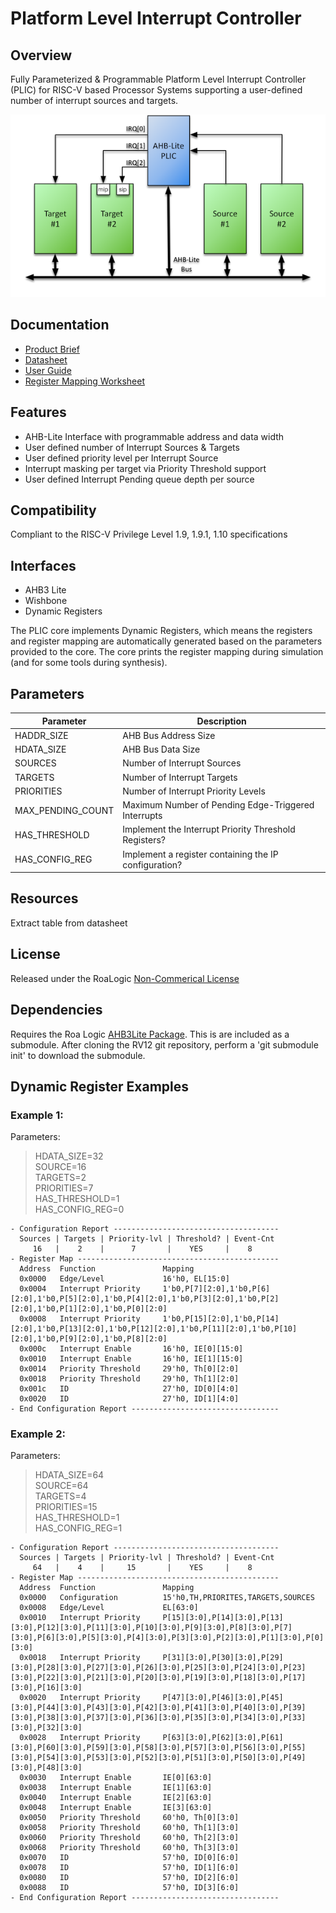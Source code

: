 # Platform Level Interrupt Controller

## Overview

Fully Parameterized & Programmable Platform Level Interrupt Controller (PLIC) for RISC-V based Processor Systems supporting a user-defined number of interrupt sources and targets.

![Example PLIC System Diagram](docs/AHB-Lite_PLIC_System_Diagram.png)

## Documentation

- [Product Brief]()
- [Datasheet]()
- [User Guide]()
- [Register Mapping Worksheet]()

## Features

- AHB-Lite Interface with programmable address and data width
- User defined number of Interrupt Sources & Targets
- User defined priority level per Interrupt Source
- Interrupt masking per target via Priority Threshold support
- User defined Interrupt Pending queue depth per source

## Compatibility

Compliant to the RISC-V Privilege Level 1.9, 1.9.1, 1.10 specifications

## Interfaces

- AHB3 Lite
- Wishbone
- Dynamic Registers

The PLIC core implements Dynamic Registers, which means the registers and register mapping are automatically generated based on the parameters provided to the core. The core prints the register mapping during simulation (and for some tools during synthesis).

## Parameters

| Parameter         | Description                                            |
| ----------------- | ------------------------------------------------------ |
| HADDR_SIZE        | AHB Bus Address Size                                   |
| HDATA_SIZE        | AHB Bus Data Size                                      |
| SOURCES           | Number of Interrupt Sources                            |
| TARGETS           | Number of Interrupt Targets                            |
| PRIORITIES        | Number of Interrupt Priority Levels                    |
| MAX_PENDING_COUNT | Maximum Number of Pending Edge-Triggered Interrupts    |
| HAS_THRESHOLD     | Implement the Interrupt Priority Threshold Registers?  |
| HAS_CONFIG_REG    | Implement a register containing the IP configuration?  |

## Resources

Extract table from datasheet

## License

Released under the RoaLogic [Non-Commerical License](/LICENSE.md)

## Dependencies
Requires the Roa Logic [AHB3Lite Package](). This is are included as a submodule.
After cloning the RV12 git repository, perform a 'git submodule init' to download the submodule.

## Dynamic Register Examples
### Example 1:
Parameters:  
> HDATA_SIZE=32  
SOURCE=16  
TARGETS=2  
PRIORITIES=7  
HAS_THRESHOLD=1  
HAS_CONFIG_REG=0

```
- Configuration Report -------------------------------------
  Sources | Targets | Priority-lvl | Threshold? | Event-Cnt
     16   |    2    |      7       |    YES     |    8
- Register Map ---------------------------------------------
  Address  Function               Mapping
  0x0000   Edge/Level             16'h0, EL[15:0]
  0x0004   Interrupt Priority     1'b0,P[7][2:0],1'b0,P[6][2:0],1'b0,P[5][2:0],1'b0,P[4][2:0],1'b0,P[3][2:0],1'b0,P[2][2:0],1'b0,P[1][2:0],1'b0,P[0][2:0]
  0x0008   Interrupt Priority     1'b0,P[15][2:0],1'b0,P[14][2:0],1'b0,P[13][2:0],1'b0,P[12][2:0],1'b0,P[11][2:0],1'b0,P[10][2:0],1'b0,P[9][2:0],1'b0,P[8][2:0]
  0x000c   Interrupt Enable       16'h0, IE[0][15:0]
  0x0010   Interrupt Enable       16'h0, IE[1][15:0]
  0x0014   Priority Threshold     29'h0, Th[0][2:0]
  0x0018   Priority Threshold     29'h0, Th[1][2:0]
  0x001c   ID                     27'h0, ID[0][4:0]
  0x0020   ID                     27'h0, ID[1][4:0]
- End Configuration Report ---------------------------------
```

### Example 2:
Parameters:  
> HDATA_SIZE=64  
SOURCE=64  
TARGETS=4  
PRIORITIES=15  
HAS_THRESHOLD=1  
HAS_CONFIG_REG=1

```
- Configuration Report -------------------------------------
  Sources | Targets | Priority-lvl | Threshold? | Event-Cnt  
     64   |    4    |     15       |    YES     |    8       
- Register Map ---------------------------------------------
  Address  Function               Mapping
  0x0000   Configuration          15'h0,TH,PRIORITES,TARGETS,SOURCES
  0x0008   Edge/Level             EL[63:0]
  0x0010   Interrupt Priority     P[15][3:0],P[14][3:0],P[13][3:0],P[12][3:0],P[11][3:0],P[10][3:0],P[9][3:0],P[8][3:0],P[7][3:0],P[6][3:0],P[5][3:0],P[4][3:0],P[3][3:0],P[2][3:0],P[1][3:0],P[0][3:0]
  0x0018   Interrupt Priority     P[31][3:0],P[30][3:0],P[29][3:0],P[28][3:0],P[27][3:0],P[26][3:0],P[25][3:0],P[24][3:0],P[23][3:0],P[22][3:0],P[21][3:0],P[20][3:0],P[19][3:0],P[18][3:0],P[17][3:0],P[16][3:0]
  0x0020   Interrupt Priority     P[47][3:0],P[46][3:0],P[45][3:0],P[44][3:0],P[43][3:0],P[42][3:0],P[41][3:0],P[40][3:0],P[39][3:0],P[38][3:0],P[37][3:0],P[36][3:0],P[35][3:0],P[34][3:0],P[33][3:0],P[32][3:0]
  0x0028   Interrupt Priority     P[63][3:0],P[62][3:0],P[61][3:0],P[60][3:0],P[59][3:0],P[58][3:0],P[57][3:0],P[56][3:0],P[55][3:0],P[54][3:0],P[53][3:0],P[52][3:0],P[51][3:0],P[50][3:0],P[49][3:0],P[48][3:0]
  0x0030   Interrupt Enable       IE[0][63:0]
  0x0038   Interrupt Enable       IE[1][63:0]
  0x0040   Interrupt Enable       IE[2][63:0]
  0x0048   Interrupt Enable       IE[3][63:0]
  0x0050   Priority Threshold     60'h0, Th[0][3:0]
  0x0058   Priority Threshold     60'h0, Th[1][3:0]
  0x0060   Priority Threshold     60'h0, Th[2][3:0]
  0x0068   Priority Threshold     60'h0, Th[3][3:0]
  0x0070   ID                     57'h0, ID[0][6:0]
  0x0078   ID                     57'h0, ID[1][6:0]
  0x0080   ID                     57'h0, ID[2][6:0]
  0x0088   ID                     57'h0, ID[3][6:0]
- End Configuration Report ---------------------------------
```
